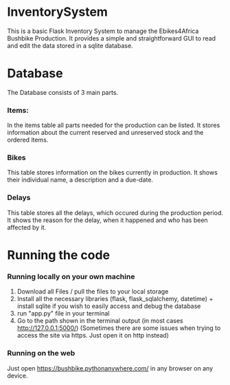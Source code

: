# InventorySystem
This is a basic Flask Inventory System to manage the Ebikes4Africa Bushbike Production. 
It provides a simple and straightforward GUI to read and edit the data stored in a sqlite database. 

# Database
The Database consists of 3 main parts.
### Items:
In the items table all parts needed for the production can be listed. It stores information about the current reserved and unreserved stock and the ordered items. 

### Bikes
This table stores information on the bikes currently in production. It shows their individual name, a description and a due-date. 

### Delays
This table stores all the delays, which occured during the production period. It shows the reason for the delay, when it happened and who has been affected by it. 

# Running the code
### Running locally on your own machine
1. Download all Files / pull the files to your local storage
2. Install all the necessary libraries (flask, flask_sqlalchemy, datetime)  +  install sqlite if you wish to easily access and debug the database
3. run "app.py" file in your terminal
4. Go to the path shown in the terminal output (in most cases http://127.0.0.1:5000/)   (Sometimes there are some issues when trying to access the site via https. Just open it on http instead)

### Running on the web
Just open https://bushbike.pythonanywhere.com/ in any browser on any device. 

